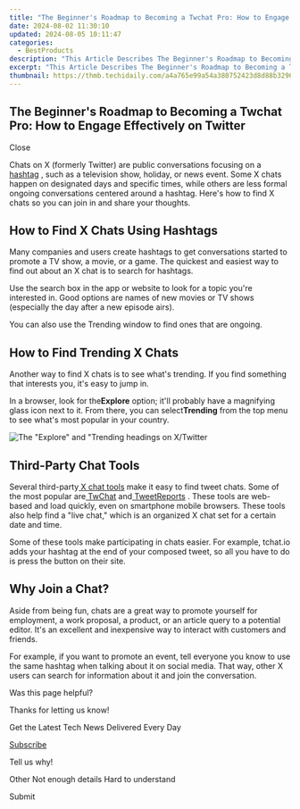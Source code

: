 ```yaml
---
title: "The Beginner's Roadmap to Becoming a Twchat Pro: How to Engage Effectively on Twitter"
date: 2024-08-02 11:30:10
updated: 2024-08-05 10:11:47
categories:
  - BestProducts
description: "This Article Describes The Beginner's Roadmap to Becoming a Twchat Pro: How to Engage Effectively on Twitter"
excerpt: "This Article Describes The Beginner's Roadmap to Becoming a Twchat Pro: How to Engage Effectively on Twitter"
thumbnail: https://thmb.techidaily.com/a4a765e99a54a380752423d8d88b32966a3339aa9293b1bce2b9a95dc690dd25.jpg
---
```


## The Beginner's Roadmap to Becoming a Twchat Pro: How to Engage Effectively on Twitter

Close 

 Chats on X (formerly Twitter) are public conversations focusing on a[ hashtag](https://www.lifewire.com/what-is-a-hashtag-on-twitter-3486592) , such as a television show, holiday, or news event. Some X chats happen on designated days and specific times, while others are less formal ongoing conversations centered around a hashtag. Here's how to find X chats so you can join in and share your thoughts.

##  How to Find X Chats Using Hashtags 

 Many companies and users create hashtags to get conversations started to promote a TV show, a movie, or a game. The quickest and easiest way to find out about an X chat is to search for hashtags.

 Use the search box in the app or website to look for a topic you're interested in. Good options are names of new movies or TV shows (especially the day after a new episode airs).

 You can also use the Trending window to find ones that are ongoing.

##  How to Find Trending X Chats 

 Another way to find X chats is to see what's trending. If you find something that interests you, it's easy to jump in.

 In a browser, look for the**Explore** option; it'll probably have a magnifying glass icon next to it. From there, you can select**Trending** from the top menu to see what's most popular in your country.

![The "Explore" and "Trending headings on X/Twitter](https://www.lifewire.com/thmb/AKGO9VmbhK7GCu5WmH57gFPoDaA=/1500x0/filters:no_upscale():max_bytes(150000):strip_icc():format(webp)/Trending-a5a1d32895de4fcfa8dbca27da85ea2d.jpg) 

  
## Third-Party Chat Tools 

 Several third-party[ X chat tools](https://www.lifewire.com/tools-to-follow-twitter-hashtags-3486076) make it easy to find tweet chats. Some of the most popular are[ TwChat](http://twchat.com/) and[ TweetReports](https://www.tweetreports.com/twitter-chat-schedule/) . These tools are web-based and load quickly, even on smartphone mobile browsers. These tools also help find a "live chat," which is an organized X chat set for a certain date and time.

 Some of these tools make participating in chats easier. For example, tchat.io adds your hashtag at the end of your composed tweet, so all you have to do is press the button on their site.

## Why Join a Chat? 

 Aside from being fun, chats are a great way to promote yourself for employment, a work proposal, a product, or an article query to a potential editor. It's an excellent and inexpensive way to interact with customers and friends.

 For example, if you want to promote an event, tell everyone you know to use the same hashtag when talking about it on social media. That way, other X users can search for information about it and join the conversation.

Was this page helpful?

Thanks for letting us know!

 Get the Latest Tech News Delivered Every Day

[ Subscribe ](https://www.lifewire.com/#) 

Tell us why!

 Other  Not enough details  Hard to understand 

 Submit 

<ins class="adsbygoogle"
     style="display:block"
     data-ad-format="autorelaxed"
     data-ad-client="ca-pub-7571918770474297"
     data-ad-slot="1223367746"></ins>



<ins class="adsbygoogle"
     style="display:block"
     data-ad-client="ca-pub-7571918770474297"
     data-ad-slot="8358498916"
     data-ad-format="auto"
     data-full-width-responsive="true"></ins>
